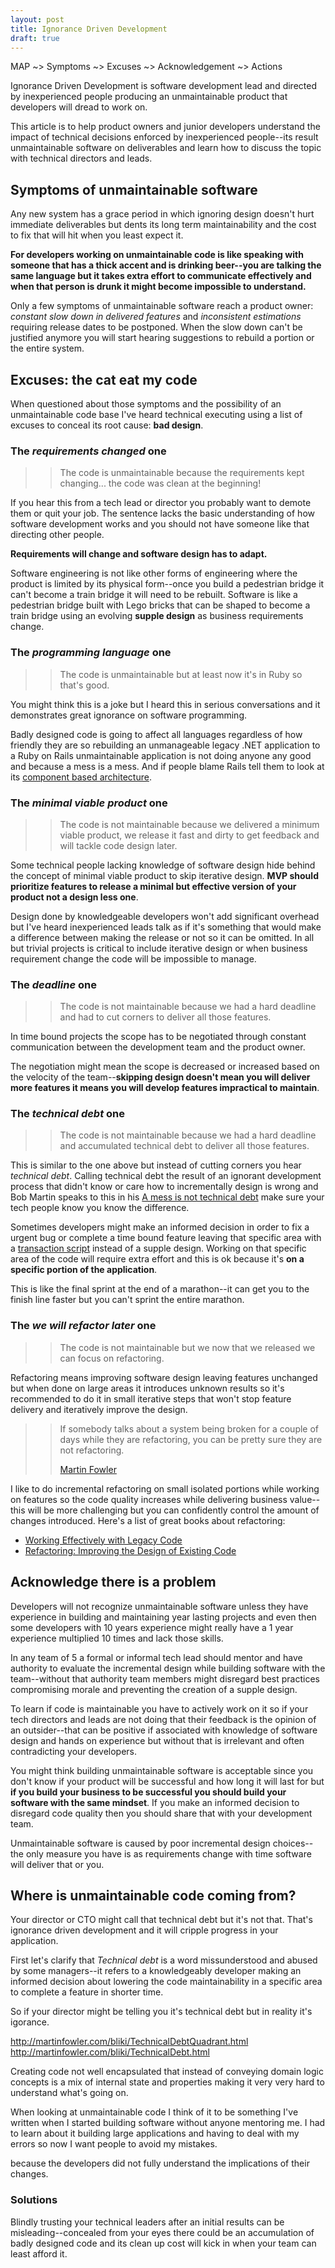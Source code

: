 ```yaml
---
layout: post
title: Ignorance Driven Development
draft: true
---
```


MAP
~> Symptoms
~> Excuses
~> Acknowledgement
~> Actions

Ignorance Driven Development is software development lead and directed by inexperienced people producing an unmaintainable product that developers will dread to work on.

This article is to help product owners and junior developers understand the impact of technical decisions enforced by inexperienced people--its result unmaintainable software on deliverables and learn how to discuss the topic with technical directors and leads.

## Symptoms of unmaintainable software

Any new system has a grace period in which ignoring design doesn't hurt immediate deliverables but dents its long term maintainability and the cost to fix that will hit when you least expect it.

**For developers working on unmaintainable code is like speaking with someone that has a thick accent and is drinking beer--you are talking the same language but it takes extra effort to communicate effectively and when that person is drunk it might become impossible to understand.**

Only a few symptoms of unmaintainable software reach a product owner: *constant slow down in delivered features* and *inconsistent estimations* requiring release dates to be postponed. When the slow down can't be justified anymore you will start hearing suggestions to rebuild a portion or the entire system.


## Excuses: the cat eat my code

When questioned about those symptoms and the possibility of an unmaintainable code base I've heard technical executing using a list of excuses to conceal its root cause: **bad design**.

### The *requirements changed* one

>> The code is unmaintainable because the requirements kept changing... the code was clean at the beginning!

If you hear this from a tech lead or director you probably want to demote them or quit your job. The sentence lacks the basic understanding of how software development works and you should not have someone like that directing other people.

**Requirements will change and software design has to adapt.**

Software engineering is not like other forms of engineering where the product is limited by its physical form--once you build a pedestrian bridge it can't become a train bridge it will need to be rebuilt. Software is like a pedestrian bridge built with Lego bricks that can be shaped to become a train bridge using an evolving **supple design** as business requirements change.

### The *programming language* one

>> The code is unmaintainable but at least now it's in Ruby so that's good.

You might think this is a joke but I heard this in serious conversations and it demonstrates great ignorance on software programming.

Badly designed code is going to affect all languages regardless of how friendly they are so rebuilding an unmanageable legacy .NET application to a Ruby on Rails unmaintainable application is not doing anyone any good and because a mess is a mess. And if people blame Rails tell them to look at its [component based architecture](http://teotti.com/component-based-rails-architecture-primer/).

### The *minimal viable product* one

>> The code is not maintainable because we delivered a minimum viable product, we release it fast and dirty to get feedback and will tackle code design later.

Some technical people lacking knowledge of software design hide behind the concept of minimal viable product to skip iterative design. **MVP should prioritize features to release a minimal but effective version of your product not a design less one**.

Design done by knowledgeable developers won't add significant overhead but I've heard inexperienced leads talk as if it's something that would make a difference between making the release or not so it can be omitted. In all but trivial projects is critical to include iterative design or when business requirement change the code will be impossible to manage.

### The *deadline* one

>> The code is not maintainable because we had a hard deadline and had to cut corners to deliver all those features.

In time bound projects the scope has to be negotiated through constant communication between the development team and the product owner.

The negotiation might mean the scope is decreased or increased based on the velocity of the team--**skipping design doesn't mean you will deliver more features it means you will develop features impractical to maintain**.

### The *technical debt* one

>> The code is not maintainable because we had a hard deadline and accumulated technical debt to deliver all those features.

This is similar to the one above but instead of cutting corners you hear *technical debt*. Calling technical debt the result of an ignorant development process that didn't know or care how to incrementally design is wrong and Bob Martin speaks to this in his [A mess is not technical debt](https://sites.google.com/site/unclebobconsultingllc/a-mess-is-not-a-technical-debt) make sure your tech people know you know the difference.

Sometimes developers might make an informed decision in order to fix a urgent bug or complete a time bound feature leaving that specific area with a [transaction script](http://martinfowler.com/eaaCatalog/transactionScript.html) instead of a supple design. Working on that specific area of the code will require extra effort and this is ok because it's **on a specific portion of the application**.

This is like the final sprint at the end of a marathon--it can get you to the finish line faster but you can't sprint the entire marathon.

### The *we will refactor later* one

>> The code is not maintainable but we now that we released we can focus on refactoring.

Refactoring means improving software design leaving features unchanged but when done on large areas it introduces unknown results so it's recommended to do it in small iterative steps that won't stop feature delivery and iteratively improve the design.

>> If somebody talks about a system being broken for a couple of days while they are refactoring, you can be pretty sure they are not refactoring.
>>
>> [Martin Fowler](http://martinfowler.com/bliki/RefactoringMalapropism.html)

I like to do incremental refactoring on small isolated portions while working on features so the code quality increases while delivering business value--this will be more challenging but you can confidently control the amount of changes introduced. Here's a list of great books about refactoring:

* [Working Effectively with Legacy Code](http://www.amazon.com/Working-Effectively-Legacy-Michael-Feathers/dp/0131177052/ref=sr_1_1?ie=UTF8&qid=1430575139&sr=8-1&keywords=working+effectively+with+legacy+code)
* [Refactoring: Improving the Design of Existing Code](http://www.amazon.com/Refactoring-Improving-Design-Existing-Code/dp/0201485672/ref=sr_1_1?ie=UTF8&qid=1430575172&sr=8-1&keywords=refactoring)

## Acknowledge there is a problem

Developers will not recognize unmaintainable software unless they have experience in building and maintaining year lasting projects and even then some developers with 10 years experience might really have a 1 year experience multiplied 10 times and lack those skills.

In any team of 5 a formal or informal tech lead should mentor and have authority to evaluate the incremental design while building software with the team--without that authority team members might disregard best practices compromising morale and preventing the creation of a supple design.

To learn if code is maintainable you have to actively work on it so if your tech directors and leads are not doing that their feedback is the opinion of an outsider--that can be positive if associated with knowledge of software design and hands on experience but without that is irrelevant and often contradicting your developers.

You might think building unmaintainable software is acceptable since you don't know if your product will be successful and how long it will last for but **if you build your business to be successful you should build your software with the same mindset**. If you make an informed decision to disregard code quality then you should share that with your development team.

Unmaintainable software is caused by poor incremental design choices--the only measure you have is as requirements change with time software will deliver that or you.

## Where is unmaintainable code coming from?

Your director or CTO might call that technical debt but it's not that. That's ignorance driven development and it will cripple progress in your application.

First let's clarify that *Technical debt* is a word missunderstood and abused by some managers--it refers to a knowledgeably developer making an informed decision about lowering the code maintainability in a specific area to complete a feature in shorter time.

So if your director might be telling you it's technical debt but in reality it's igorance.

http://martinfowler.com/bliki/TechnicalDebtQuadrant.html
http://martinfowler.com/bliki/TechnicalDebt.html

Creating code not well encapsulated that instead of conveying domain logic concepts is a mix of internal state and properties making it very very hard to understand what's going on. 

When looking at unmaintainable code I think of it to be something I've written when I started building software without anyone mentoring me. I had to learn about it building large applications and having to deal with my errors so now I want people to avoid my mistakes.


because the developers did not fully understand the implications of their changes.

### Solutions

Blindly trusting your technical leaders after an initial results can be misleading--concealed from your eyes there could be an accumulation of badly designed code and its clean up cost will kick in when your team can least afford it. 
